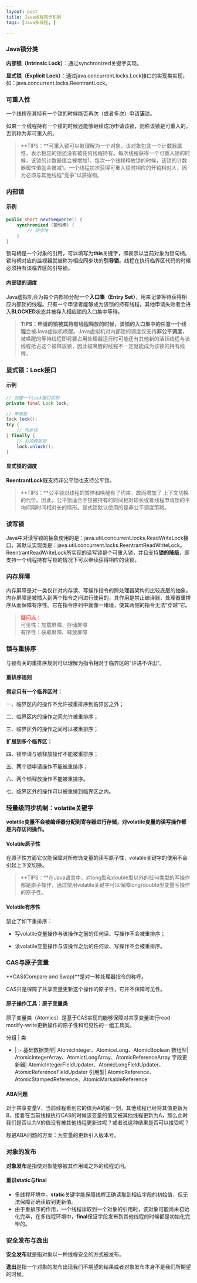 ```yaml
---
layout: post
title: Java线程同步机制
tags: [Java多线程, ]

---
```


### Java锁分类
**内部锁（Intrinsic Lock）**：通过synchronized关键字实现。

**显式锁（Explicit Lock）**：通过java.concurrent.locks.Lock接口的实现类实现，如：java.concurrent.locks.ReentrantLock。


### 可重入性
一个线程在其持有一个锁的时候能否再次（或者多次）申请**该**锁。

如果一个线程持有一个锁的时候还能够继续成功申请该锁，则称该锁是可重入的，否则称为非可重入的。

>**TIPS：**可重入锁可以被理解为一个对象，该对象包含一个计数器属性，表示相应的锁还没有被任何线程持有。每次线程获得一个可重入锁的时候，该锁的计数器值会被增加1。每次一个线程释放锁的时候，该锁的计数器属性值就会被减1。一个线程初次获得可重入锁时相应的开销相对大，因为必须与其他线程“竞争”以获得锁。


### 内部锁
#### 示例
``` java
public short nextSequence() {
	synchronized (锁句柄) {
		// 同步块
	}
}
```

锁句柄是一个对象的引用，可以填写为**this**关键字，即表示以当前对象为锁句柄。锁句柄对应的监视器就被称为相应同步块的**引导锁**。线程在执行临界区代码的时候必须持有该临界区的引导锁。

#### 内部锁的调度
Java虚拟机会为每个内部锁分配一个**入口集（Entry Set）**，用来记录等待获得相应内部锁的线程。只有一个申请者能够成为该锁的持有线程，其他申请失败者会进入**BLOCKED**状态并被存入相应锁的入口集中等待。

>**TIPS：**申请的锁被其持有线程释放的时候，该锁的入口集中的**任意一个线程**会被Java虚拟机唤醒。Java虚拟机对内部锁的调度仅支持**非公平调度**，被唤醒的等待线程即将要占用处理器运行时可能还有其他新的活跃线程与该线程抢占这个被释放锁，因此被唤醒的线程不一定就能成为该锁的持有线程。


### 显式锁：Lock接口
#### 示例
``` java
// 创建一个Lock接口实例
private final Lock lock;

// 申请锁
lock.lock();
try {
	// 同步块
} finally {
	// 必须释放锁
	lock.unlock();
}
```

#### 显式锁的调度
**ReentrantLock**既支持非公平锁也支持公平锁。

>**TIPS：**公平锁对线程的暂停和唤醒有了约束，故而增加了
上下文切换的代价。因此，公平锁适合于锁被持有的时间相对较长或者线程申请锁的平均间隔时间相对长的情形。显式锁默认使用的是非公平调度策略。


### 读写锁
Java中对读写锁的抽象使用的是：java.util.concurrent.locks.ReadWriteLock接口，其默认实现类是：java.util.concurrent.locks.ReentrantReadWriteLock。
ReentrantReadWriteLock所实现的读写锁是个可重入锁，并且支持**锁的降级**，即支持一个线程持有写锁的情况下可以继续获得相应的读锁。


### 内存屏障
内存屏障是对一类仅针对内存读、写操作指令的跨处理器架构的比较底层的抽象。内存屏障是被插入到两个指令之间进行使用的，其作用是禁止编译器、处理器重排序从而保障有序性。它在指令序列中就像一堵墙，使其两侧的指令无法“穿越”它。

> <font color="red" face="黑体">疑问点：</font>  
> 可见性：加载屏障、存储屏障  
> 有序性：获取屏障、释放屏障  
> </font>  


### 锁与重排序
与锁有关的重排序规则可以理解为指令相对于临界区的“许进不许出”。

#### 重排序规则
**假定只有一个临界区时：**

一、临界区内的操作不允许被重排序到临界区之外；

二、临界区内的操作之间允许被重排序；

三、临界区外的操作之间可以被重排序；

**扩展到多个临界区：**

四、锁申请与锁释放操作不能被重排序；

五、两个锁申请操作不能被重排序；

六、两个锁释放操作不能被重排序。

七、临界区外的操作可以被重排到临界区之内。


### 轻量级同步机制：volatile关键字
**volatile变量不会被编译器分配到寄存器进行存储，对volatile变量的读写操作都是内存访问操作。**

#### Volatile原子性
在原子性方面它仅能保障对所修饰变量的读写原子性，volatile关键字的使用不会引起上下文切换。

>**TIPS：**在Java语言中，对long型和double型以外的任何类型的写操作都是原子操作，通过使用volatile关键字可以保障long/double型变量写操作的原子性。
#### Volatile有序性

禁止了如下重排序：

* 写volatile变量操作与该操作之前的任何读、写操作不会被重排序；

* 读volatile变量操作与该操作之后的任何读、写操作不会被重排序。


### CAS与原子变量
**CAS(Compare and Swap)**是对一种处理器指令的称呼。

CAS只是保障了共享变量更新这个操作的原子性，它并不保障可见性。

#### 原子操作工具：原子变量类

原子变量类（Atomics）是基于CAS实现的能够保障对共享变量进行read-modify-write更新操作的原子性和可见性的一组工具类。

分组 | 类 
- | :-
基础数据类型| AtomicInteger、AtomiceLong、AtomicBoolean
数组型| AtomicIntegerArray、AtomictLongArray、AtomicReferenceArray
字段更新器| AtomicIntegerFieldUpdater、AtomicLongFieldUpdater、AtomicReferenceFieldUpdater
引用型| AtomicReference、AtomicStampedReference、AtomicMarkableReference


#### ABA问题
对于共享变量V，当前线程看到它的值为A的那一刻，其他线程已经将其值更新为B，接着在当前线程执行CAS的时候该变量的值又被其他线程更新为A，那么此时我们是否认为V的值没有被其他线程更新过呢？或者说这种结果是否可以接受呢？

规避ABA问题的方案：为变量的更新引入版本号。


### 对象的发布
**对象发布**是指使对象能够被其作用域之外的线程访问。

#### 重识static与final
* 多线程环境中，**static**关键字能保障线程正确读取到相应字段的初始值，但无法保障正确读取到更新值。
* 由于重排序的作用，一个线程读取到一个对象的引用时，该对象可能尚未初始化完毕，在多线程环境中，**final**保证字段发布到其他线程的时候都是初始化完毕的。

### 安全发布与逸出
**安全发布**就是指对象以一种线程安全的方式被发布。

**逸出**是指一个对象的发布出现我们不期望的结果或者对象发布本身不是我们所期望的时候。
